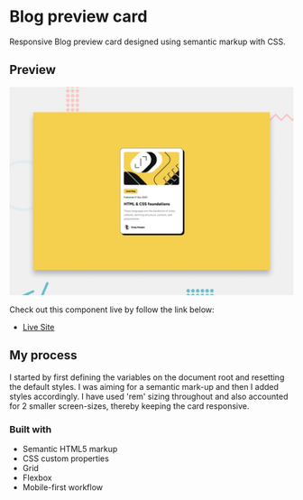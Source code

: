 # Blog preview card

Responsive Blog preview card designed using semantic markup with CSS.

## Preview

![Preview image of Blog preview card](./preview.jpg)

Check out this component live by follow the link below:

- [Live Site](https://bauerceptor.github.io/fmentor-02-blog-preview-card/)

## My process

I started by first defining the variables on the document root and resetting the default styles. I was aiming for a semantic mark-up and then I added styles accordingly. I have used 'rem' sizing throughout and also accounted for 2 smaller screen-sizes, thereby keeping the card responsive.

### Built with

- Semantic HTML5 markup
- CSS custom properties
- Grid
- Flexbox
- Mobile-first workflow
